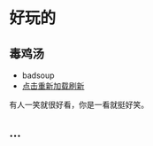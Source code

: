 # 好玩的

## 毒鸡汤
- badsoup
- [点击重新加载刷新](/#!AmArti/Ar2-Play/Sentences.md#)

<!-- Body -->
<p id="badsoup">有人一笑就很好看，你是一看就挺好笑。</p>

<!-- Footer -->

<script>
  var xhr = new XMLHttpRequest();
  xhr.open('get', 'https://www.7ed.net/soup/api');
  xhr.onreadystatechange = function () {
    if (xhr.readyState === 4) {
      var data = JSON.parse(xhr.responseText);
      var badsoup = document.getElementById('badsoup');
      badsoup.innerText = data.badsoup;
    }
  }
  xhr.send();
</script>

## …